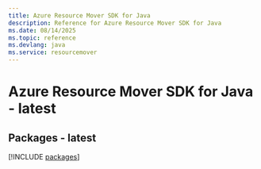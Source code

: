 ```yaml
---
title: Azure Resource Mover SDK for Java
description: Reference for Azure Resource Mover SDK for Java
ms.date: 08/14/2025
ms.topic: reference
ms.devlang: java
ms.service: resourcemover
---
```

# Azure Resource Mover SDK for Java - latest
## Packages - latest
[!INCLUDE [packages](resource-mover-index.md)]